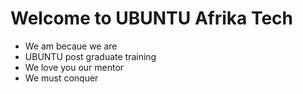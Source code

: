 # Welcome to UBUNTU Afrika Tech
- We am becaue we are
- UBUNTU post graduate training
- We love you our mentor
- We must conquer
